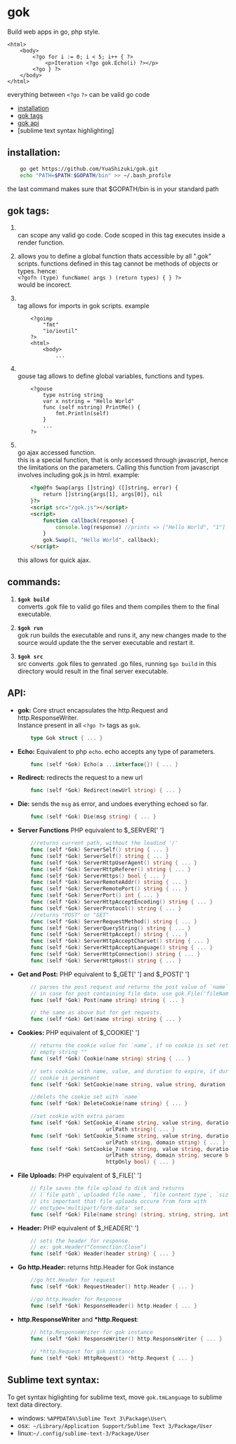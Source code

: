 gok
===
Build web apps in go, php style.
```text
<html>
	<body>
		<?go for i := 0; i < 5; i++ { ?>
			<p>Iteration <?go gok.Echo(i) ?></p>
		<?go } ?>
	</body>
</html>
```
everything between `<?go` `?>` can be valid go code

* [installation](https://github.com/YuaShizuki/gok#installation)
* [gok tags](https://github.com/YuaShizuki/gok#gok%20tags)
* [gok api](https://github.com/YuaShizuki/gok#api)
* [sublime text syntax highlighting]    


installation:
-------------
```bash
	go get https://github.com/YuaShizuki/gok.git
	echo "PATH=$PATH:$GOPATH/bin" >> ~/.bash_profile
```
the last command makes sure that $GOPATH/bin is in your standard path

gok tags:
---------
1.	**<?go ?>**  
	can scope any valid go code. Code scoped in this tag 
	executes inside a render function. 

2.	**<?gofn funcName( args ) ( return types ) { go code }?>** 
	allows you to define a global function thats accessible by all ".gok" scripts.
	functions defined in this tag cannot be methods of objects or types.
	hence:    	
	`<?gofn (type) funcName( args ) (return types) { } ?>`   
	would be incorect.

3. **<?goimp ?>**   
	tag allows for imports in gok scripts. example   
	```text
		<?goimp 
			"fmt"
			"io/ioutil"
		?>
		<html>
			<body>
				...
	```
4. **<?gouse ?>**    
	gouse tag allows to define global variables, functions and types. 

	```text
		<?gouse
			type nstring string 
			var x nstring = "Hello World"
			func (self nstring) PrintMe() { 
				fmt.Println(self)
			}
			...
		?>    
	```
5. **<?go@fn funcName(args []string) ([]string, error) { go code } ?>**      
	go ajax accessed function.      
	this is a special function, that is only accessed through javascript, hence the limitations
	on the parameters. Calling this function from javascript involves including gok.js in html.
	example:

	```html
		<?go@fn Swap(args []string) ([]string, error) {
			return []string{args[1], args[0]}, nil
		}?>
		<script src="/gok.js"></script>
		<script>
			function callback(response) {
				console.log(response) //prints => ["Hello World", "1"]
			}
			gok.Swap(1, "Hello World", callback);
		</script>
	```    
	this allows for quick ajax.

commands:
---------
1. **`$gok build`**   
	converts .gok file to valid go files and them compiles them to the final executable.

2. **`$gok run`**    
	gok run builds the executable and runs it, any new changes made to the source
	would update the the server executable and restart it.

3. **`$gok src`**    
	src converts .gok files to genrated .go files, running `$go build` in this directory
	would result in the final server executable.

API:
----
*	__gok:__ Core struct encapsulates the http.Request and http.ResponseWriter.     
	Instance present in all `<?go ?>` tags as `gok`.    
	```go
		type Gok struct { ... }
	```    

*	__Echo:__ Equivalent to php `echo`. echo accepts any type of parameters.
	```go
		func (self *Gok) Echo(a ...interface{}) { ... }
	```
*	__Redirect:__ redirects the request to a new url    

	```go
		func (self *Gok) Redirect(newUrl string) { ... }
	```
*	__Die:__ sends the `msg` as error, and undoes everything echoed so far.

	```go
		func (self *Gok) Die(msg string) { ... }
	```
*	__Server Functions__ PHP equivalent to $_SERVER[' ']
    
    ```go
        //returns current path, without the leadind '/'
		func (self *Gok) ServerSelf() string { ... }
		func (self *Gok) ServerSelf() string { ... }
		func (self *Gok) ServerHttpUserAgent() string { ... }
		func (self *Gok) ServerHttpReferer() string { ... }
		func (self *Gok) ServerHttps() bool { ... }
		func (self *Gok) ServerRemoteAddr() string { ... }
        func (self *Gok) ServerRemotePort() string { ... }
        func (self *Gok) ServerPort() int { ... }
        func (self *Gok) ServerHttpAcceptEncoding() string { ... }
        func (self *Gok) ServerProtocol() string { ... }
        //returns "POST" or "GET"
        func (self *Gok) ServerRequestMethod() string { ... }
        func (self *Gok) ServerQueryString() string { ... }
        func (self *Gok) ServerHttpAccept() string { ... }
        func (self *Gok) ServerHttpAcceptCharset() string { ... }
        func (self *Gok) ServerHttpAcceptLanguage() string { ... }
        func (self *Gok) ServerHttpConnection() string { ... }
        func (self *Gok) ServerHttpHost() string { ... }
    ```
*	__Get and Post:__ PHP equivalent to $_GET[' '] and $_POST[' ']

	```go
		// parses the post request and returns the post value of `name`,
		// in case for post containing file date. use gok.File('fileName')
		func (self *Gok) Post(name string) string { ... }

		// the same as above but for get requests.
		func (self *Gok) Get(name string) string { ... }
	```

*	__Cookies:__ PHP equivalent of $_COOKIE[' ']
	
	```go
		// returns the cookie value for `name`, if no cookie is set returns an
		// empty string ""
		func (self *Gok) Cookie(name string) string { ... }

		// sets cookie with name, value, and duration to expire, if duration is 0
		// cookie is permanent
		func (self *Gok) SetCookie(name string, value string, duration int64) { ... }

		//delets the cookie set with `name`
		func (self *Gok) DeleteCookie(name string) { ... }

		//set cookie with extra params
		func (self *Gok) SetCookie_4(name string, value string, duration int64,
                                urlPath string){ ... }
        func (self *Gok) SetCookie_5(name string, value string, duration int64,
                                urlPath string, domain string) { ... }
        func (self *Gok) SetCookie_7(name string, value string, duration int64,
                                urlPath string, domain string, secure bool,
                                httpOnly bool) { ... }
	```

*	__File Uploads:__ PHP equivalent of $_FILE[' ']

	```go
		// File saves the file upload to disk and returns 
		// (`file path`,`uploaded file name`, `file content type`, `size`).
		// its important that file uploads occure from form with 
		// enctype='multipart/form-data' set.
		func (self *Gok) File(name string) (string, string, string, int64) { ... }
	```

*	__Header:__ PHP equivalent of $_HEADER[' ']

	```go
		// sets the header for response.	
		// ex: gok.Header("Connection:Close")
		func (self *Gok) Header(header string) { ... }
	```

*	__Go http.Header:__ returns http.Header for Gok instance

	```go
		//go htt.Header for request
		func (self *Gok) RequestHeader() http.Header { ... }

		//go http.Header for Response
		func (self *Gok) ResponseHeader() http.Header { ... }
	``` 

*	__http.ResponseWriter__ and __*http.Request__:

	```go
		// http.ResponseWriter for gok instance
		func (self *Gok) ResponseWriter() http.ResponseWriter { ... }
		
		// *http.Request for gok instance
		func (self *Gok) HttpRequest() *http.Request { ... }
	```

Sublime text syntax:
--------------------
To get syntax higlighting for sublime text, move `gok.tmLanguage` to sublime text data directory.     
*	windows: `%APPDATA%\Sublime Text 3\Package\User\`    
*	osx:` ~/Library/Application Support/Sublime Text 3/Package/User`     
*	linux:`~/.config/sublime-text-3/Package/User`   
